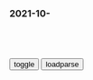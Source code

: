 ### 2021-10-　

```tip
```

<table id="tbc" style="white-space:pre-wrap">
</table>
<button onclick="toggleb()">toggle</button>
<button onclick="loadparse()">loadparse</button>
<br>
<!-- 🌸<br>🍅-　-🍑<hr>🍀 -->
<pre>
<textarea rows="30" cols="100" style="display: none" id="tar">

最新调查！zg老年人最爱把钱花在哪，竟是买这3样东西→
https://mbd.baidu.com/newspage/data/landingsuper?context=%7B%22nid%22%3A%22news_9022249554378570233%22%7D

投资领域：大妈偏激进 大爷偏稳健
　大爷大妈的投资喜好和风格真是非常不同。回看十年大数据，大妈在股票、黄金等激进投资方面，连续8年超过zg大爷。

2021/10/14下午6:08:25

昆山工厂同事，厌恶上班，现在沦为大神！,社会,奇闻轶事,好看视频
https://haokan.baidu.com/v?vid=9036078537660137034&sfrom=baidu-feed

NV创始人
三和大神混吃等死永不为奴

混吃等死的“三和大神”，比“啃老”的你更值得尊敬
https://baijiahao.baidu.com/s?id=1673699544585685023&wfr=spider&for=pc

2021/10/14下午5:24:14

2021/10/14下午5:24:09

当吴谢宇面对死刑时，他怕了，我没有时间浪费，每时每刻都在学习
https://baijiahao.baidu.com/s?id=1709530134715931174&wfr=spider&for=pc

2021/10/14下午5:18:13

煽动、栽赃、抹黑——起底美国捏造事实打击对手十大案例
https://mbd.baidu.com/newspage/data/landingsuper?context=%7B%22nid%22%3A%22news_8761773463073599417%22%7D

2021/10/14下午5:00:04

母鸡路过收费站下完蛋拔腿就跑，网友：感觉它是来交过路费的,搞笑,萌宠,好看视频
https://haokan.baidu.com/v?vid=7442975464991078807&sfrom=baidu-feed

2021/10/14下午4:56:01

全世界有62个镰仓，61个在zg
https://mbd.baidu.com/newspage/data/landingsuper?context=%7B%22nid%22%3A%22news_10705810377494087948%22%7D

2021/10/14下午4:53:42

男子足疗店消费148元后跳楼逃单 店老板：曾遍布所有房间想偷一下_腾讯新闻
https://new.qq.com/rain/a/20211014V03SHA00

2021/10/14下午4:48:09

苹果扯下g产软件的遮羞布，y视发声：坚决禁止
https://mbd.baidu.com/newspage/data/landingsuper?context=%7B%22nid%22%3A%22news_9999383205975254212%22%7D

谷歌

2021/10/14下午4:44:31

聊啥来啥的“偷听式服务”何时销声匿迹？
https://mbd.baidu.com/newspage/data/landingsuper?context=%7B%22nid%22%3A%22news_9068957611540713929%22%7D

2021/10/14下午4:09:17

日本垂直大桥走红全球，吓坏不少新手司机？网友：看侧面就明白了,时事,地区发展,好看视频
https://haokan.baidu.com/v?vid=2850072811281060309&sfrom=baidu-feed

桥梁对于一个gj来说很重要，没有桥梁会多出很多麻烦事。毕竟海洋在每个gj都存在。如果海洋两岸想要交流，就只能建设桥梁。而建设桥梁方面我g造诣比较高，但尽管如此还是会有很多gj攀比。

y气小嘤花0V
你在胡说什么，日本建这个桥为了跟zg攀比，你怎么能这么胡说八道？

r道修罗
取鸟县？？？难道不是鸟取县？

一些西方资本主义gj的许多公立学校学生对已学过的学科知识一知半解，近40%的毕业生别说掌握应聘所需的知识就连母语都说不流利。

2021/10/14下午4:34:28

c鲜外务省网站刊文：“神秘的现实令人难以置信”
https://mbd.baidu.com/newspage/data/landingsuper?context=%7B%22nid%22%3A%22news_10277104677762076345%22%7D&n_type=0&p_from=1

提倡“教育平等”、实施免费教育的一些西方gj蔓延教育资源分配不平等、营私舞弊和种族歧视行为，

pm子女在公立学校只能接受五成教育，而富人子女享受在私利学校良好条件接受专业教育和课外辅导，

一些西方资本主义gj的许多公立学校学生对已学过的学科知识一知半解，近40%的毕业生别说掌握应聘所需的知识就连母语都说不流利。这样的免费教育到底把勤劳rmqz的子女引向光明还是推向黑暗？

在资本主义sh，失业和贫穷日益加剧，普通qz靠微薄收入维持生计，还要缴纳各种税款。对他们的子女来说，除了基本学业以外另接受课外辅导并非易事。

r天晴DK
环球网总是想帮朝鲜的忙，但因其智商问题，结果总是适得其反。

m色下的落霜
不小心就对号入座了

g知克星
有点打邻居的脸！

x北老同志
说谁呢？

2021/10/14下午4:03:16

疼！男子用电钻干活，眼睛突然睁不开了！医生取出一厘米长铁块！
https://mbd.baidu.com/newspage/data/landingsuper?context=%7B%22nid%22%3A%22news_9289402052257053303%22%7D

2021/10/14下午3:48:44

连生三女均非亲生，男方拒绝抚养被告上法庭，法院却判女方赢|胎儿|亲子鉴定|嵌合体_网易订阅
https://www.163.com/dy/article/GM3PD48J055258CA.html?f=post2020_dy_recommends

三个女儿的生理学父亲终于被找到了，那就是当事人未出生的兄弟。只不过对方非常机智，在被吞噬后转化成了当事人的生殖腔，从此成了当事人所有孩子的生理学父亲。这大概就是所谓的“我没出生，但我照样复仇了”吧。

2021/10/14下午3:43:16

且听龙吟！“zg心脏”的声音，歼-20换装国产发动机首次亮相，_腾讯新闻
https://new.qq.com/omn/20210930/20210930A04P4700.html

2021/10/14下午3:05:08

珠海航展｜zg航空发动机进展连连 “心脏病”正在快速治愈中_腾讯新闻
https://new.qq.com/rain/a/20211012A06LDN00

2021/10/14下午3:04:51

g产机王“陨落”记
https://mbd.baidu.com/newspage/data/landingsuper?context=%7B%22nid%22%3A%22news_9186836308901687156%22%7D

2021/10/14下午3:04:37

《g产凌凌漆》十大经典台词梗|g产凌凌漆|达文西|刮胡刀|侏罗纪公园
https://xw.qq.com/cmsid/20200818A02COW00

6. zg那条肯定不会。

7. 怎么会呢？就算是一条内裤，一张卫生纸都有它的用处。

8. 这个型号F40，表面上是个大哥大，但你看，这里有一层白色金属网膜，实际上——它是一个刮胡刀，即使在我执行任务的时候，也可以神不知鬼不觉地刮胡子。至于这个，外观上看是一个刮胡刀，原来呢，它是一个吹风机。——那你再有个吹风机呢？——吹风机不过是它表面的掩饰，实际上——它还是一个刮胡刀！

9. 要你命3000——！（提出一大串）西瓜刀、铁链、火药、硫酸、毒药、手枪、手榴弹、杀虫剂，每样都能独当一面，现在集中在一起，看你怕不怕？
2021/10/14下午3:13:02

惊了！印度内z部长这话也敢说
https://baijiahao.baidu.com/s?id=1713489506093366746&wfr=spider&for=pc

沙阿在电视采访中说：“一个文盲是gj的负担。他既不知道宪法赋予他的q利，也不知道宪法赋予他的职责。这样的人怎么会成为好gm？

2021/10/14下午2:42:59

普j：zg已超越美g成世界第一经济体，zg是e最可靠合作伙伴
https://mbd.baidu.com/newspage/data/landingsuper?context=%7B%22nid%22%3A%22news_9975908967839239384%22%7D

2021/10/14下午2:36:54

e媒报道：越来越多的美g人认同马克思主义
https://mbd.baidu.com/newspage/data/landingsuper?context=%7B%22nid%22%3A%22news_9676760213543379790%22%7D

2021/10/14下午2:32:39

美国人买一台iPhone13，只需工作7.5天，那zg人要工作多少天？
https://mbd.baidu.com/newspage/data/landingsuper?context=%7B%22nid%22%3A%22news_9758149882340403432%22%7D

2021/10/14下午2:28:44

今天的元宇宙，是VC们的元宇宙
http://baijiahao.baidu.com/s?id=1713014947127759029

直到现在互联网时代，人还是控制着生产力，本质上我们还处于工业文明时代。

真正意义上的元宇宙，所有生产力由机器代劳，基于分布式&去中心化的分配方式，虚拟原生的治理机构，垄断算力的各大“z治体”，

2021/10/14下午2:23:23

心脏支架是治病救人还是缺德害人？做完人就废了？告诉你真相
https://mbd.baidu.com/newspage/data/landingsuper?context=%7B%22nid%22%3A%22news_9645723753189144268%22%7D

2021/10/14上午10:40:42

<hr>

被卖婴儿身份洗白调查 报假警称捡到弃婴再顺利登记户口——上海热线新闻频道
https://news.online.sh.cn/news/gb/content/2021-10/14/content_9836607_7.htm

2021/10/14上午10:37:38

触目惊心！亲生父母网上卖婴，还搞“预售”？多省涉拐婴儿身份被“洗白”_腾讯新闻
https://new.qq.com/rain/a/20200623A0OGTO00

2021/10/14上午10:36:37

中介10万元办一张被贩婴出生证 一年几百单生意_大苏网_腾讯网
https://js.qq.com/a/20170824/011880.htm

2021/10/14上午10:36:47

买卖婴儿背后亲子鉴定造假调查：假名字、假血样，3天办出真报告_腾讯新闻
https://new.qq.com/rain/a/20200911A05BJ1

2021/10/14上午10:38:16

藏身爱心群的婴儿贩卖，玷污了“爱心”二字
https://baijiahao.baidu.com/s?id=1653261584231817979&wfr=spider&for=pc

2021/10/14上午10:36:58

<hr>

两碗红烧猪蹄下肚，杭州女子直接进了ICU
https://mbd.baidu.com/newspage/data/landingsuper?context=%7B%22nid%22%3A%22news_10055652431685206240%22%7D

2021/10/14上午10:31:15

资源分享|各领域公开数据集下载
https://www.sohu.com/a/160191124_99904129

2021/10/14上午10:30:05

统计局局长：五大手段确保统计数据真实_新闻中心_新浪网
https://news.sina.com.cn/c/2010-09-21/025621143632.shtml

2021/10/14上午10:29:59

<hr>

前财经记者流浪街头？本人回应：对不起母亲，没有活成她想要的样子
https://mbd.baidu.com/newspage/data/landingsuper?context=%7B%22nid%22%3A%22news_9821239979894235044%22%7D

2021/10/14上午10:10:35

新浪微博公示关闭、禁言、删除违规昵称账号153417个
https://m.gmw.cn/baijia/2020-08/13/1301457473.html

2021/10/14上午10:17:08

推特再删4301个zg账号，声称为了“透明开放”
https://baijiahao.baidu.com/s?id=1645285374722778955&wfr=spider&for=pc

2021/10/14上午10:13:25

微信大规模封号，这些雷区，千万不要踩！
https://baijiahao.baidu.com/s?id=1589274972561020273&wfr=spider&for=pc

https://t10.baidu.com/it/u=2854925790,2853561812&fm=173&s=84D2EA25C7F4A7CA5E7119950100C081&w=640&h=480&img.JPEG
https://t12.baidu.com/it/u=1940445542,878989467&fm=173&s=FE9A3DC7CCF50E8A5EB0A05303000093&w=640&h=360&img.JPEG

2021/10/14上午10:19:20

封禁关停财经“黑嘴”账号！gj网信办开展专项整治，重点打击8类违规行为
https://baijiahao.baidu.com/s?id=1709290617546085695&wfr=spider&for=pc

2021/10/14上午10:11:05

zg经济是“唱空”，还是“真空”？
https://www.sohu.com/a/143833000_378279

2021/10/14上午10:24:16

券商面临客户压力不敢唱空 集体无奈看多
http://jjckb.xinhuanet.com/2011-07/08/content_320516.htm

2021/10/14上午10:25:21

网红补税释放出什么信号？只能说明一个问题_腾讯新闻
https://new.qq.com/rain/a/20211014V042L300

2021/10/14下午2:14:40

渣打银行CEO：zg版“雷曼时刻”不会到来
https://mbd.baidu.com/newspage/data/landingsuper?context=%7B%22nid%22%3A%22news_9116441696169722604%22%7D

2021/10/14下午3:45:16

<hr>

</textarea>
</pre>
<!-- 🍀<br>🍑-　-🍅<hr>🌸 -->

<script src="https://cdn.jsdelivr.net/npm/jquery@3.5.1/dist/jquery.min.js"></script>

<link rel="stylesheet" href="https://cdn.jsdelivr.net/gh/fancyapps/fancybox@3.5.7/dist/jquery.fancybox.min.css" />
<script src="https://cdn.jsdelivr.net/gh/fancyapps/fancybox@3.5.7/dist/jquery.fancybox.min.js"></script>

<script type="text/javascript">

var __urlRegex = /(\b(https?|ftp|file):\/\/[-A-Z0-9+&@#\/%?=~_|!:,.;]*[-A-Z0-9+&@#\/%=~_|])/ig;
var __imgRegex = /\.(?:jpe?g|gif|png)$/i;

loadparse();

function parseURL($string){

    var exp = __urlRegex;
    return $string.replace(exp,function(match){
            __imgRegex.lastIndex=0;
            if(__imgRegex.test(match)){
                return '<a data-fancybox="gallery" href="' + match.replace("/p=700", "")
                 + '"><img src="' + match.replace("/p=700", "/p=160x200")+'" width="64"></a>';
            }
            else{
                return '<a href="' + match + '" target="_blank">' + match + '</a>';
            }
        }
    );
}

function loadparse() {
  tbc.innerHTML = parseURL(tar.value);
}

function toggleb() {
  var x = document.getElementById("tar");
  if (x.style.display === "none") {
    x.style.display = "";
  } else {
    x.style.display = "none";
  }
}

</script>
